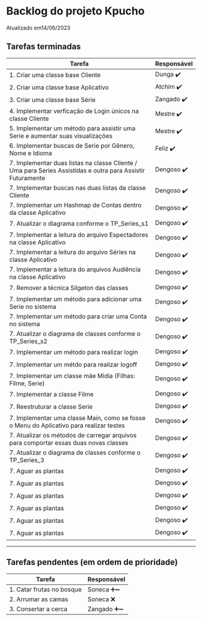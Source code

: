 # Backlog do projeto Kpucho
Atualizado em14/06/2023

## Tarefas terminadas

| Tarefa      | Responsável |
| ----------- | ----------- |
| 1. Criar uma classe base Cliente      | Dunga  ✔️     |
| 2. Criar uma classe base Aplicativo   | Atchim ✔️       |
| 3. Criar uma classe base Série   | Zangado ✔️       |
| 4. Implementar verficação de Login únicos na classe Cliente   | Mestre ✔️       |
| 5. Implementar um método para assistir uma Serie e aumentar suas visualizações    | Mestre ✔️       |
| 6. Implementar buscas de Serie por Gênero, Nome e Idioma    | Feliz ✔️       |
| 7. Implementar duas listas na classe Cliente / Uma para Series Assistidas e outra para Assistir Futuramente   | Dengoso  ✔️      |
| 7. Implementar buscas nas duas listas da classe Cliente   | Dengoso  ✔️      |
| 7. Implementar um Hashmap de Contas dentro da classe Aplicativo   | Dengoso  ✔️      |
| 7. Atualizar o diagrama conforme o TP_Series_s1    | Dengoso  ✔️      |
| 7. Implementar a leitura do arquivo Espectadores na classe Aplicativo   | Dengoso  ✔️      |
| 7.  Implementar a leitura do arquivo Séries na classe Aplicativo  | Dengoso  ✔️      |
| 7.  Implementar a leitura do arquivos Audiência na classe Aplicativo   | Dengoso  ✔️      |
| 7. Remover a técnica Silgeton das classes   | Dengoso  ✔️      |
| 7. Implementar um método para adicionar uma Serie no sistema   | Dengoso  ✔️      |
| 7. Implementar um método para criar uma Conta no sistema  | Dengoso  ✔️      |
| 7. Atualizar o diagrama de classes conforme o TP_Series_s2  | Dengoso  ✔️      |
| 7. Implementar um método para realizar login   | Dengoso  ✔️      |
| 7. Implementar um métdo para realizar logoff   | Dengoso  ✔️      |
| 7. Implementar um classe mãe Midia (Filhas: Filme, Serie)  | Dengoso  ✔️      |
| 7. Implementar a classe Filme  | Dengoso  ✔️      |
| 7. Reestruturar a classe Serie  | Dengoso  ✔️      |
| 7. Implementar uma classe Main, como se fosse o Menu do Aplicativo para realizar testes   | Dengoso  ✔️      |
| 7. Atualizar os métodos de carregar arquivos para comportar essas duas novas classes  | Dengoso  ✔️      |
| 7.  Atualizar o diagrama de classes conforme o TP_Series_3   | Dengoso  ✔️      |
| 7. Aguar as plantas   | Dengoso  ✔️      |
| 7. Aguar as plantas   | Dengoso  ✔️      |
| 7. Aguar as plantas   | Dengoso  ✔️      |
| 7. Aguar as plantas   | Dengoso  ✔️      |
| 7. Aguar as plantas   | Dengoso  ✔️      |
| 7. Aguar as plantas   | Dengoso  ✔️      |
----

## Tarefas pendentes (em ordem de prioridade)

| Tarefa      | Responsável |
| ----------- | ----------- |
| 1. Catar frutas no bosque      | Soneca ➕➖     |
| 2. Arrumar as camas   | Soneca  ❌    |
| 3. Consertar a cerca | Zangado  ➕➖ | 
